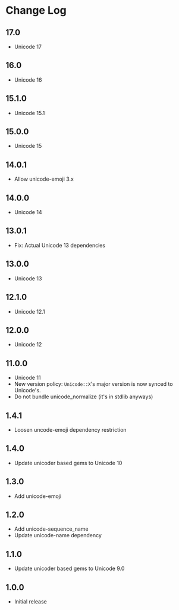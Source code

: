 # Change Log

## 17.0

- Unicode 17

## 16.0

- Unicode 16

## 15.1.0

- Unicode 15.1

## 15.0.0

- Unicode 15

## 14.0.1

- Allow unicode-emoji 3.x

## 14.0.0

- Unicode 14

## 13.0.1

- Fix: Actual Unicode 13 dependencies

## 13.0.0

- Unicode 13

## 12.1.0

- Unicode 12.1

## 12.0.0

- Unicode 12

## 11.0.0

- Unicode 11
- New version policy: `Unicode::X`'s major version is now synced to Unicode's.
- Do not bundle unicode_normalize (it's in stdlib anyways)

## 1.4.1

- Loosen uncode-emoji dependency restriction

## 1.4.0

- Update unicoder based gems to Unicode 10

## 1.3.0

- Add unicode-emoji

## 1.2.0

- Add unicode-sequence_name
- Update unicode-name dependency

## 1.1.0

- Update unicoder based gems to Unicode 9.0

## 1.0.0

- Initial release
